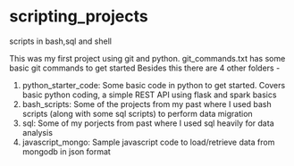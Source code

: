 # scripting_projects
scripts in bash,sql and shell

This was my first project using git and python. git_commands.txt has some basic git commands to get started
Besides this there are 4 other folders -

1. python_starter_code: Some basic code in python to get started. Covers basic python coding, a simple REST API using flask and spark basics 
2. bash_scripts: Some of the projects from my past where I used bash scripts (along with some sql scripts) to perform data migration
3. sql: Some of my porjects from past where I used sql heavily for data analysis
4. javascript_mongo: Sample javascript code to load/retrieve data from mongodb in json format
